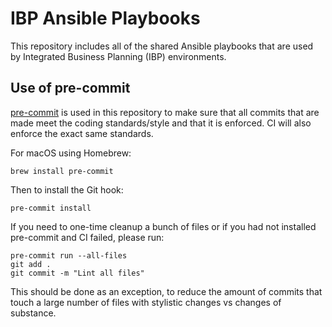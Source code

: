 IBP Ansible Playbooks
=====================

This repository includes all of the shared Ansible playbooks that are used by
Integrated Business Planning (IBP) environments.

Use of pre-commit
-----------------

[pre-commit](https://pre-commit.com) is used in this repository to make sure
that all commits that are made meet the coding standards/style and that it is
enforced. CI will also enforce the exact same standards.

For macOS using Homebrew:

```
brew install pre-commit
```

Then to install the Git hook:

```
pre-commit install
```

If you need to one-time cleanup a bunch of files or if you had not installed
pre-commit and CI failed, please run:

```
pre-commit run --all-files
git add .
git commit -m "Lint all files"
```

This should be done as an exception, to reduce the amount of commits that touch
a large number of files with stylistic changes vs changes of substance.


